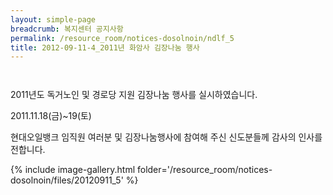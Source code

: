 ```yaml
--- 
layout: simple-page 
breadcrumb: 복지센터 공지사항 
permalink: /resource_room/notices-dosolnoin/ndlf_5
title: 2012-09-11-4_2011년 화암사 김장나눔 행사
--- 
```

                 
        

2011년도 독거노인 및 경로당 지원 김장나눔 행사를 실시하였습니다.

2011.11.18(금)~19(토)

현대오일뱅크 임직원 여러분 및 김장나눔행사에 참여해 주신 신도분들께 감사의 인사를 전합니다.


{% include image-gallery.html folder='/resource_room/notices-dosolnoin/files/20120911_5' %}